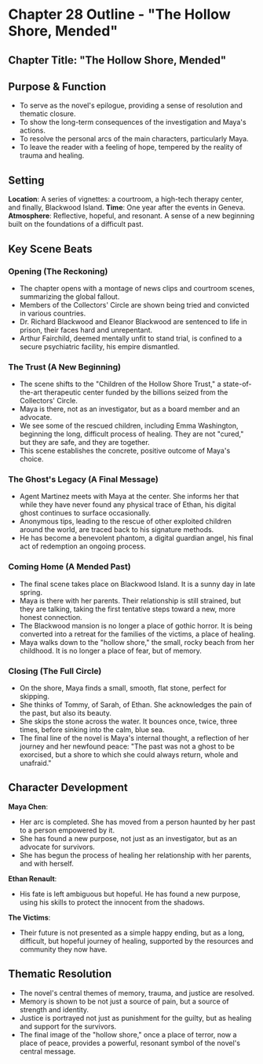 # Chapter 28 Outline - "The Hollow Shore, Mended"

## Chapter Title: "The Hollow Shore, Mended"

## Purpose & Function
- To serve as the novel's epilogue, providing a sense of resolution and thematic closure.
- To show the long-term consequences of the investigation and Maya's actions.
- To resolve the personal arcs of the main characters, particularly Maya.
- To leave the reader with a feeling of hope, tempered by the reality of trauma and healing.

## Setting
**Location**: A series of vignettes: a courtroom, a high-tech therapy center, and finally, Blackwood Island.
**Time**: One year after the events in Geneva.
**Atmosphere**: Reflective, hopeful, and resonant. A sense of a new beginning built on the foundations of a difficult past.

## Key Scene Beats

### Opening (The Reckoning)
- The chapter opens with a montage of news clips and courtroom scenes, summarizing the global fallout.
- Members of the Collectors' Circle are shown being tried and convicted in various countries.
- Dr. Richard Blackwood and Eleanor Blackwood are sentenced to life in prison, their faces hard and unrepentant.
- Arthur Fairchild, deemed mentally unfit to stand trial, is confined to a secure psychiatric facility, his empire dismantled.

### The Trust (A New Beginning)
- The scene shifts to the "Children of the Hollow Shore Trust," a state-of-the-art therapeutic center funded by the billions seized from the Collectors' Circle.
- Maya is there, not as an investigator, but as a board member and an advocate.
- We see some of the rescued children, including Emma Washington, beginning the long, difficult process of healing. They are not "cured," but they are safe, and they are together.
- This scene establishes the concrete, positive outcome of Maya's choice.

### The Ghost's Legacy (A Final Message)
- Agent Martinez meets with Maya at the center. She informs her that while they have never found any physical trace of Ethan, his digital ghost continues to surface occasionally.
- Anonymous tips, leading to the rescue of other exploited children around the world, are traced back to his signature methods.
- He has become a benevolent phantom, a digital guardian angel, his final act of redemption an ongoing process.

### Coming Home (A Mended Past)
- The final scene takes place on Blackwood Island. It is a sunny day in late spring.
- Maya is there with her parents. Their relationship is still strained, but they are talking, taking the first tentative steps toward a new, more honest connection.
- The Blackwood mansion is no longer a place of gothic horror. It is being converted into a retreat for the families of the victims, a place of healing.
- Maya walks down to the "hollow shore," the small, rocky beach from her childhood. It is no longer a place of fear, but of memory.

### Closing (The Full Circle)
- On the shore, Maya finds a small, smooth, flat stone, perfect for skipping.
- She thinks of Tommy, of Sarah, of Ethan. She acknowledges the pain of the past, but also its beauty.
- She skips the stone across the water. It bounces once, twice, three times, before sinking into the calm, blue sea.
- The final line of the novel is Maya's internal thought, a reflection of her journey and her newfound peace: "The past was not a ghost to be exorcised, but a shore to which she could always return, whole and unafraid."

## Character Development

**Maya Chen**:
- Her arc is completed. She has moved from a person haunted by her past to a person empowered by it.
- She has found a new purpose, not just as an investigator, but as an advocate for survivors.
- She has begun the process of healing her relationship with her parents, and with herself.

**Ethan Renault**:
- His fate is left ambiguous but hopeful. He has found a new purpose, using his skills to protect the innocent from the shadows.

**The Victims**:
- Their future is not presented as a simple happy ending, but as a long, difficult, but hopeful journey of healing, supported by the resources and community they now have.

## Thematic Resolution
- The novel's central themes of memory, trauma, and justice are resolved.
- Memory is shown to be not just a source of pain, but a source of strength and identity.
- Justice is portrayed not just as punishment for the guilty, but as healing and support for the survivors.
- The final image of the "hollow shore," once a place of terror, now a place of peace, provides a powerful, resonant symbol of the novel's central message.

